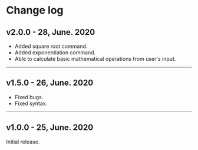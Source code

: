 # Change log

## v2.0.0 - 28, June. 2020

- Added square root command.
- Added exponentiation command.
- Able to calculate basic mathematical operations from user's input.

---

## v1.5.0 - 26, June. 2020

- Fixed bugs.
- Fixed syntax.

---

## v1.0.0 - 25, June. 2020

Initial release.
